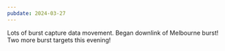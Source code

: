 ```yaml
---
pubdate: 2024-03-27
---
```


Lots of burst capture data movement.  Began downlink of Melbourne burst!  Two more burst targets this evening!
